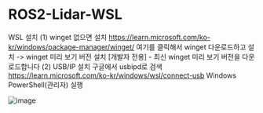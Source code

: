 # ROS2-Lidar-WSL
WSL 설치
(1) winget 없으면 설치
https://learn.microsoft.com/ko-kr/windows/package-manager/winget/
여기를 클릭해서 winget 다운로드하고 설치 -> winget 미리 보기 버전 설치 [개발자 전용] - 최신 winget 미리 보기 버전을 다운로드합니다
(2) USB/IP 설치
구글에서 usbipd로 검색
https://learn.microsoft.com/ko-kr/windows/wsl/connect-usb
Windows PowerShell(관리자) 실행

![image](https://github.com/kutmslee/ROS2-Lidar-WSL/assets/38107813/06d67213-676a-427e-91e2-cde97ef6aa86)
